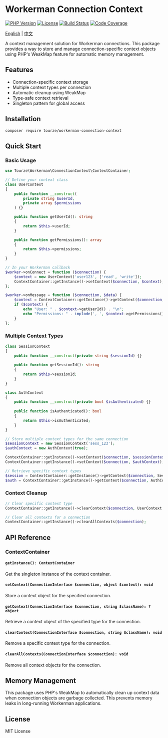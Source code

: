 # Workerman Connection Context

[![PHP Version](https://img.shields.io/badge/php-%5E8.1-8892BF.svg)](https://www.php.net/)
[![License](https://img.shields.io/badge/license-MIT-blue.svg)](LICENSE)
[![Build Status](https://img.shields.io/github/actions/workflow/status/tourze/php-monorepo/ci.yml?branch=master)](https://github.com/tourze/php-monorepo/actions)
[![Code Coverage](https://img.shields.io/codecov/c/github/tourze/php-monorepo)](https://codecov.io/gh/tourze/php-monorepo)

[English](README.md) | [中文](README.zh-CN.md)

A context management solution for Workerman connections. This package provides a way to store and manage connection-specific context objects using PHP's WeakMap feature for automatic memory management.

## Features

- Connection-specific context storage
- Multiple context types per connection
- Automatic cleanup using WeakMap
- Type-safe context retrieval
- Singleton pattern for global access

## Installation

```bash
composer require tourze/workerman-connection-context
```

## Quick Start

### Basic Usage

```php
use Tourze\Workerman\ConnectionContext\ContextContainer;

// Define your context class
class UserContext
{
    public function __construct(
        private string $userId,
        private array $permissions
    ) {}

    public function getUserId(): string
    {
        return $this->userId;
    }

    public function getPermissions(): array
    {
        return $this->permissions;
    }
}

// In your Workerman callback
$worker->onConnect = function ($connection) {
    $context = new UserContext('user123', ['read', 'write']);
    ContextContainer::getInstance()->setContext($connection, $context);
};

$worker->onMessage = function ($connection, $data) {
    $context = ContextContainer::getInstance()->getContext($connection, UserContext::class);
    if ($context) {
        echo "User: " . $context->getUserId() . "\n";
        echo "Permissions: " . implode(', ', $context->getPermissions()) . "\n";
    }
};
```

### Multiple Context Types

```php
class SessionContext
{
    public function __construct(private string $sessionId) {}
    
    public function getSessionId(): string
    {
        return $this->sessionId;
    }
}

class AuthContext
{
    public function __construct(private bool $isAuthenticated) {}
    
    public function isAuthenticated(): bool
    {
        return $this->isAuthenticated;
    }
}

// Store multiple context types for the same connection
$sessionContext = new SessionContext('sess_123');
$authContext = new AuthContext(true);

ContextContainer::getInstance()->setContext($connection, $sessionContext);
ContextContainer::getInstance()->setContext($connection, $authContext);

// Retrieve specific context types
$session = ContextContainer::getInstance()->getContext($connection, SessionContext::class);
$auth = ContextContainer::getInstance()->getContext($connection, AuthContext::class);
```

### Context Cleanup

```php
// Clear specific context type
ContextContainer::getInstance()->clearContext($connection, UserContext::class);

// Clear all contexts for a connection
ContextContainer::getInstance()->clearAllContexts($connection);
```

## API Reference

### ContextContainer

#### `getInstance(): ContextContainer`
Get the singleton instance of the context container.

#### `setContext(ConnectionInterface $connection, object $context): void`
Store a context object for the specified connection.

#### `getContext(ConnectionInterface $connection, string $className): ?object`
Retrieve a context object of the specified type for the connection.

#### `clearContext(ConnectionInterface $connection, string $className): void`
Remove a specific context type for the connection.

#### `clearAllContexts(ConnectionInterface $connection): void`
Remove all context objects for the connection.

## Memory Management

This package uses PHP's WeakMap to automatically clean up context data when connection objects are garbage collected. This prevents memory leaks in long-running Workerman applications.

## License

MIT License